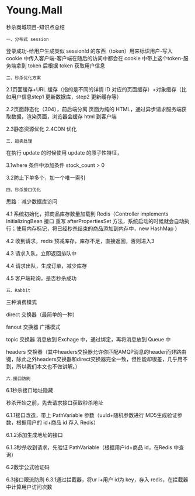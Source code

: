 # Young.Mall
秒杀商城项目-知识点总结


	一、分布式 session

 登录成功-给用户生成类似 sessionId 的东西（token）用来标识用户-写入 cookie 中传入客户端-客户端在随后的访问中都会在 cookie 中带上这个token-服务端拿到 token 后根据 token 获取用户信息


	二、秒杀优化方案

   2.1页面缓存+URL 缓存（指的是不同的详情 ID 对应的页面缓存）+对象缓存（比如用户信息step1 更新数据库，step2 更新缓存等）
   
   2.2页面静态化（304），前后端分离
     页面为纯的 HTML，通过异步请求服务端获取数据，渲染页面，浏览器会缓存 html 到客户端
   
   2.3静态资源优化
	 2.4CDN 优化


	三、超卖处理

   在执行 update 的时候使用 update 的原子性特征，
   
   3.1where 条件中添加条件 stock_count > 0
   
   3.2防止下单多个，加一个唯一索引



	四、秒杀接口优化

  思路：减少数据库访问
  
  4.1 系统初始化，把商品库存数量加载到 Redis（Controller implements InitializingBean 接口 重写 afterPropertiesSet 方法，系统启动的时候就会自动执行；使用内存标记，将已经秒杀结束的商品添加到内存中，new HashMap ）
  
  4.2 收到请求，redis 预减库存，库存不足，直接返回，否则进入3
  
  4.3 请求入队，立即返回排队中
  
  4.4 请求出队，生成订单，减少库存
  
  4.5 客户端轮询，是否秒杀成功


	五、Rabbit

  三种消费模式
  
  direct 交换器（最简单的一种）
  
  fanout 交换器 广播模式
  
  topic 交换器
   消息放到 Exchage 中，通过绑定，再将消息放到 Queue 中
  
  headers 交换器（其中headers交换器允许你匹配AMQP消息的header而非路由键，除此之外headers交换器和direct交换器完全一致，但性能却很差，几乎用不到，所以我们本文也不做讲解。） 



	六.接口防刷

  6.1秒杀接口地址隐藏
  
   秒杀开始之前，先去请求接口获取秒杀地址
   
   6.1.1接口改造，带上 PathVariable 参数（uuId+随机参数进行 MD5生成验证参数，根据用户的 id+商品 id 存入 Redis）
   
   6.1.2添加生成地址的接口
   
   6.1.3秒杀收到请求，先验证 PathVariable（根据用户id+商品 id，在Redis 中查询）
   
  6.2数学公式验证码
  
  6.3接口限流防刷
   6.3.1通过拦截器，将ur i+用户 id为 key，存入 redis，在拦截器中计算用户访问次数

